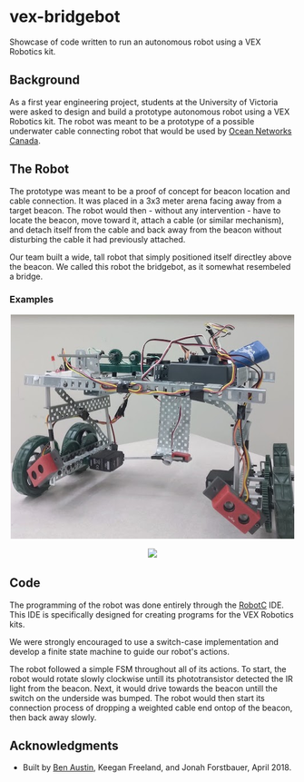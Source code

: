 # vex-bridgebot

Showcase of code written to run an autonomous robot using a VEX Robotics kit.

## Background

As a first year engineering project, students at the University of Victoria were asked to design and build a prototype autonomous robot using a VEX Robotics kit. The robot was meant to be a prototype of a possible underwater cable connecting robot that would be used by [Ocean Networks Canada](http://www.oceannetworks.ca/).

## The Robot

The prototype was meant to be a proof of concept for beacon location and cable connection. It was placed in a 3x3 meter arena facing away from a target beacon. The robot would then - without any intervention - have to locate the beacon, move toward it, attach a cable (or similar mechanism), and detach itself from the cable and back away from the beacon without disturbing the cable it had previously attached.

Our team built a wide, tall robot that simply positioned itself directley above the beacon. We called this robot the bridgebot, as it somewhat resembeled a bridge.

### Examples

<p align="center">
  <img src="./images/robot.jpg">
</p>

<p align="center">
  <img src="./images/test.gif">
</p>

## Code

The programming of the robot was done entirely through the [RobotC](http://www.robotc.net/) IDE. This IDE is specifically designed for creating programs for the VEX Robotics kits. 

We were strongly encouraged to use a switch-case implementation and develop a finite state machine to guide our robot's actions.

The robot followed a simple FSM throughout all of its actions. To start, the robot would rotate slowly clockwise untill its phototransistor detected the IR light from the beacon. Next, it would drive towards the beacon untill the switch on the underside was bumped. The robot would then start its connection process of dropping a weighted cable end ontop of the beacon, then back away slowly.

## Acknowledgments

- Built by [Ben Austin](https://github.com/austinben), Keegan Freeland, and Jonah Forstbauer, April 2018.


